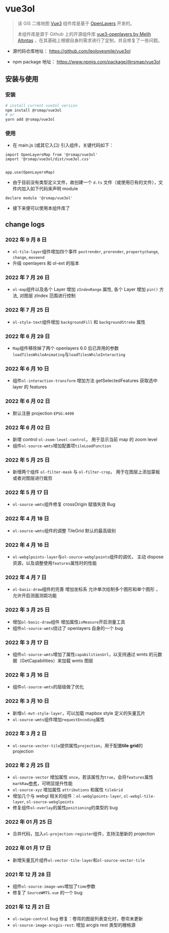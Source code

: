 # vue3ol

> 该 GIS 二维地图 [Vue3](https://v3.cn.vuejs.org/ "Vue3 Homepage") 组件库是基于 [OpenLayers](https://openlayers.org/ "OpenLayers Homepage") 开发的。
>
> 本组件库是源于 Github 上的开源组件库 [vue3-openlayers by Melih Altıntaş](https://github.com/MelihAltintas/vue3-openlayers) ，在其基础上根据自身的需求进行了定制，并且修复了一些问题。

- 源代码仓库地址： https://github.com/leolovesmile/vue3ol

- npm package 地址： https://www.npmjs.com/package/@rsmap/vue3ol

## 安装与使用

### 安装

```bash
# install current vue3ol version
npm install @rsmap/vue3ol
# or
yarn add @rsmap/vue3ol
```

### 使用

- 在 main.js (或其它入口) 引入组件，关键代码如下：

```
import OpenLayersMap from '@rsmap/vue3ol'
import '@rsmap/vue3ol/dist/vue3ol.css'


app.use(OpenLayersMap)
```

- 由于目前没有类型定义文件，故创建一个 `d.ts` 文件（或使用已有的文件），文件内加入如下代码来声明 module

```
declare module '@rsmap/vue3ol'
```

- 接下来便可以使用本组件库了

## change logs

### 2022 年 9 月 8 日

- `ol-tile-layer`组件增加四个事件 `postrender`, `prerender`, `propertychange`, `change`, `moveend`
- 升级 openlayers 和 ol-ext 的版本

### 2022 年 7 月 26 日

- `ol-map`组件以及各个 Layer 增加 `zIndexRange` 属性, 各个 Layer 增加 `pin()` 方法, 对图层 zIndex 范围进行控制

### 2022 年 7 月 25 日

- `ol-style-text`组件增加 `backgroundFill` 和 `backgroundStroke` 属性

### 2022 年 6 月 29 日

- `Map`组件移除掉了两个 openlayers 6.0 后已弃用的参数 `loadTilesWhileAnimating`与`loadTilesWhileInteracting`

### 2022 年 6 月 10 日

- 组件`ol-interaction-transform` 增加方法 getSelectedFeatures 获取选中 layer 的 features

### 2022 年 6 月 02 日

- 默认注册 projection `EPSG:4490`

### 2022 年 6 月 02 日

- 新增 control `ol-zoom-level-control`， 用于显示当前 map 的 zoom level
- 组件`ol-source-wmts`增加配置项`tileLoadFunction`

### 2022 年 5 月 25 日

- 新增两个组件 `ol-filter-mask` 与 `ol-filter-crop`， 用于在图层上添加蒙板或者对图层进行裁剪

### 2022 年 5 月 17 日

- `ol-source-wmts`组件修复 crossOrigin 赋值失效 Bug

### 2022 年 4 月 18 日

- `ol-source-wmts`组件的调整 TileGrid 默认的最高级别

### 2022 年 4 月 16 日

- `ol-webglpoints-layer`与`ol-source-webglpoints`组件的调优， 主动 dispose 资源，以及调整使用`features`属性时的性能

### 2022 年 4 月 7 日

- `ol-basic-draw`组件的完善 增加坐标系 允许单次绘制多个图形和单个图形 ，允许开启测面测距功能

### 2022 年 3 月 25 日

- 增加`ol-basic-draw`组件 增加属性`isMeasure`开启测量工具
- 组件`ol-source-wmts`绕过了 openlayers 自身的一个 bug

### 2022 年 3 月 17 日

- 组件`ol-source-wmts`增加了属性`capabilitiesUrl`，以支持通过 wmts 的元数据（GetCapabilities）来加载 wmts 图层

### 2022 年 3 月 16 日

- 组件`ol-source-wmts`的层级做了优化

### 2022 年 3 月 10 日

- 新增`ol-mvt-style-layer`，可以加载 mapbox style 定义的矢量瓦片
- `ol-source-wmts`组件增加`requestEncoding`属性

### 2022 年 3 月 2 日

- `ol-source-vector-tile`提供属性`projection`，用于配置**tile grid**的 projection

### 2022 年 2 月 25 日

- `ol-source-vector` 增加属性 `once`，若该属性为`true`，会将`features`属性`markRaw`[参考](https://v3.cn.vuejs.org/api/basic-reactivity.html#markraw)，可明显提升性能
- `ol-source-xyz` 增加属性 `attributions` 和属性 `tileGrid`
- 增加几个与 webgl 相关的组件：`ol-webglpoints-layer`, `ol-webgl-tile-layer`, `ol-source-webglpoints`
- 修复组件`ol-overlay`的属性`positioning`的类型的 bug

### 2022 年 01 月 25 日

- 合并代码，加入`ol-projection-register`组件，支持注册新的 projection

### 2022 年 01 月 17 日

- 新增矢量瓦片组件`ol-vector-tile-layer`和`ol-source-vector-tile`

### 2021 年 12 月 28 日

- 组件`ol-source-image-wms`增加了`time`参数
- 修复了 `SourceWMTS.vue` 的一个 bug

### 2021 年 12 月 21 日

- `ol-swipe-control` bug 修复：卷帘的图层列表变化时，卷帘未更新
- `ol-source-image-arcgis-rest`: 增加 arcgis rest 类型的栅格源
